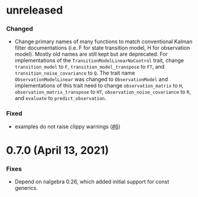# unreleased

### Changed

- Change primary names of many functions to match conventional Kalman filter
  documentations (i.e. F for state transition model, H for observation model).
  Mostly old names are still kept but are deprecated. For implementations of the
  `TransitionModelLinearNoControl` trait, change `transition_model` to `F`,
  `transition_model_transpose` to `FT`, and `transition_noise_covariance` to
  `Q`. The trait name `ObservationModelLinear` was changed to `ObservationModel`
  and implementations of this trait need to change `observation_matrix` to `H`,
  `observation_matrix_transpose` to `HT`, `observation_noise_covariance` to `R`,
  and `evaluate` to `predict_observation`.

### Fixed

- examples do not raise clippy warnings ([#6])

[#6]: https://github.com/strawlab/adskalman-rs/pull/6

# 0.7.0 (April 13, 2021)

### Fixes

- Depend on nalgebra 0.26, which added initial support for const generics.
